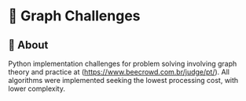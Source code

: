 # :jigsaw: Graph Challenges

## :ticket: About
Python implementation challenges for problem solving involving graph theory and practice at (https://www.beecrowd.com.br/judge/pt/). All algorithms were implemented seeking the lowest processing cost, with lower complexity.
